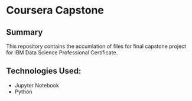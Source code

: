 # Coursera Capstone

## Summary
This repository contains the accumlation of files for final capstone project for IBM Data Science Professional Certificate.

## Technologies Used:
* Jupyter Notebook
* Python
